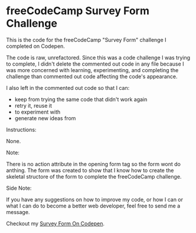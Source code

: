 # freeCodeCamp Survey Form Challenge
This is the code for the freeCodeCamp "Survey Form" challenge I completed on Codepen.

The code is raw, unrefactored. Since this was a code challenge I was trying to complete, I didn't delete the commented out code in any file because I was more concerned with learning, experimenting, and completing the challenge than commented out code affecting the code's appearance.  

I also left in the commented out code so that I can:
* keep from trying the same code that didn't work again
* retry it, reuse it
* to experiment with
* generate new ideas from

Instructions: 

None.

Note: 

There is no action attribute in the opening form tag so the form wont do anthing. The form was created to show that I know how to create the skeletal structore of the form to complete the freeCodeCamp challenge. 

Side Note: 

If you have any suggestions on how to improve my code, or how I can or what I can do to become a better web developer, feel free to send me a message. 

Checkout my [Survey Form On Codepen](https://codepen.io/nwbnwb/full/MWwEJmw).
